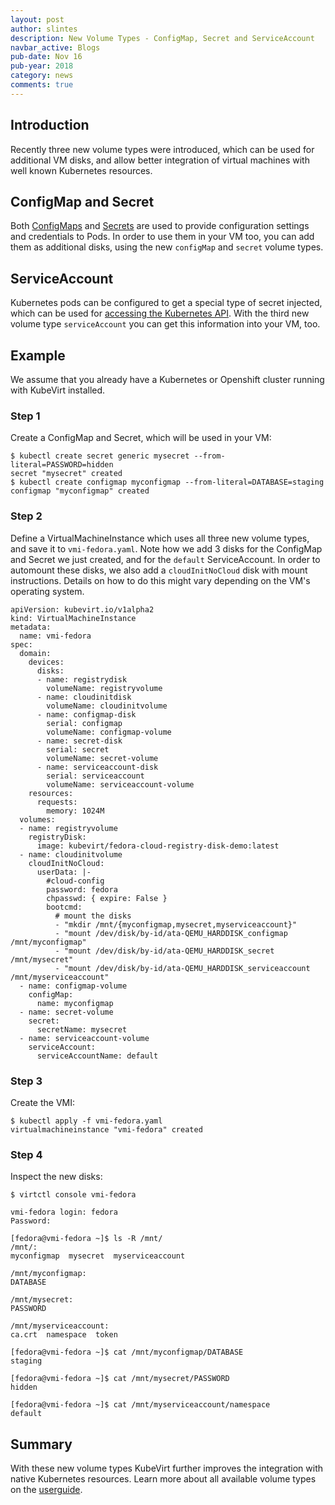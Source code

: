 ```yaml
---
layout: post
author: slintes
description: New Volume Types - ConfigMap, Secret and ServiceAccount
navbar_active: Blogs
pub-date: Nov 16
pub-year: 2018
category: news
comments: true
---
```


## Introduction

Recently three new volume types were introduced, which can be used for additional VM disks, and allow better integration of virtual machines with
well known Kubernetes resources.

## ConfigMap and Secret

Both [ConfigMaps](https://kubernetes.io/docs/tasks/configure-pod-container/configure-pod-configmap/)
and [Secrets](https://kubernetes.io/docs/tasks/inject-data-application/distribute-credentials-secure/) are used to provide configuration settings and credentials to Pods. In order to use them in your VM too, you can add them as additional disks, using the new `configMap`
and `secret` volume types.

## ServiceAccount

Kubernetes pods can be configured to get a special type of secret injected, which can be used for
[accessing the Kubernetes API](https://kubernetes.io/docs/tasks/access-application-cluster/access-cluster/#accessing-the-api-from-a-pod).
With the third new volume type `serviceAccount` you can get this information into your VM, too.


## Example

We assume that you already have a Kubernetes or Openshift cluster running with KubeVirt installed.

### Step 1

Create a ConfigMap and Secret, which will be used in your VM:

```
$ kubectl create secret generic mysecret --from-literal=PASSWORD=hidden 
secret "mysecret" created
$ kubectl create configmap myconfigmap --from-literal=DATABASE=staging
configmap "myconfigmap" created
```

### Step 2

Define a VirtualMachineInstance which uses all three new volume types, and save it to `vmi-fedora.yaml`.
Note how we add 3 disks for the ConfigMap and Secret we just created, and for the `default` ServiceAccount.
In order to automount these disks, we also add a `cloudInitNoCloud` disk with mount instructions. Details on
how to do this might vary depending on the VM's operating system.

```
apiVersion: kubevirt.io/v1alpha2
kind: VirtualMachineInstance
metadata:
  name: vmi-fedora
spec:
  domain:
    devices:
      disks:
      - name: registrydisk
        volumeName: registryvolume
      - name: cloudinitdisk
        volumeName: cloudinitvolume
      - name: configmap-disk
        serial: configmap
        volumeName: configmap-volume
      - name: secret-disk
        serial: secret
        volumeName: secret-volume
      - name: serviceaccount-disk
        serial: serviceaccount
        volumeName: serviceaccount-volume
    resources:
      requests:
        memory: 1024M
  volumes:
  - name: registryvolume
    registryDisk:
      image: kubevirt/fedora-cloud-registry-disk-demo:latest
  - name: cloudinitvolume
    cloudInitNoCloud:
      userData: |-
        #cloud-config
        password: fedora
        chpasswd: { expire: False }
        bootcmd:
          # mount the disks
          - "mkdir /mnt/{myconfigmap,mysecret,myserviceaccount}"
          - "mount /dev/disk/by-id/ata-QEMU_HARDDISK_configmap /mnt/myconfigmap"
          - "mount /dev/disk/by-id/ata-QEMU_HARDDISK_secret /mnt/mysecret"
          - "mount /dev/disk/by-id/ata-QEMU_HARDDISK_serviceaccount /mnt/myserviceaccount"
  - name: configmap-volume
    configMap:
      name: myconfigmap
  - name: secret-volume
    secret:
      secretName: mysecret
  - name: serviceaccount-volume
    serviceAccount:
      serviceAccountName: default
```

### Step 3

Create the VMI:

```
$ kubectl apply -f vmi-fedora.yaml
virtualmachineinstance "vmi-fedora" created
```

### Step 4

Inspect the new disks:

```
$ virtctl console vmi-fedora

vmi-fedora login: fedora
Password:

[fedora@vmi-fedora ~]$ ls -R /mnt/
/mnt/:
myconfigmap  mysecret  myserviceaccount

/mnt/myconfigmap:
DATABASE

/mnt/mysecret:
PASSWORD

/mnt/myserviceaccount:
ca.crt	namespace  token

[fedora@vmi-fedora ~]$ cat /mnt/myconfigmap/DATABASE 
staging

[fedora@vmi-fedora ~]$ cat /mnt/mysecret/PASSWORD 
hidden

[fedora@vmi-fedora ~]$ cat /mnt/myserviceaccount/namespace 
default
```

## Summary

With these new volume types KubeVirt further improves the integration with native Kubernetes resources.
Learn more about all available volume types on the [userguide](https://kubevirt.io/user-guide/#/workloads/virtual-machines/disks-and-volumes).
